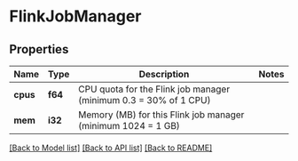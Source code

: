 # FlinkJobManager

## Properties

Name | Type | Description | Notes
------------ | ------------- | ------------- | -------------
**cpus** | **f64** | CPU quota for the Flink job manager (minimum 0.3 = 30% of 1 CPU) | 
**mem** | **i32** | Memory (MB) for this Flink job manager (minimum 1024 = 1 GB) | 

[[Back to Model list]](../README.md#documentation-for-models) [[Back to API list]](../README.md#documentation-for-api-endpoints) [[Back to README]](../README.md)



